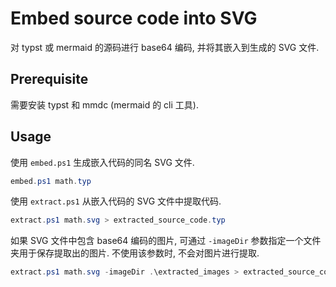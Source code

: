 # Embed source code into SVG

对 typst 或 mermaid 的源码进行 base64 编码, 并将其嵌入到生成的 SVG 文件.

## Prerequisite

需要安装 typst 和 mmdc (mermaid 的 cli 工具).

##  Usage

使用 `embed.ps1` 生成嵌入代码的同名 SVG 文件.

```powershell
embed.ps1 math.typ
```

使用 `extract.ps1` 从嵌入代码的 SVG 文件中提取代码.

```powershell
extract.ps1 math.svg > extracted_source_code.typ
```

如果 SVG 文件中包含 base64 编码的图片, 可通过 `-imageDir` 参数指定一个文件夹用于保存提取出的图片. 不使用该参数时, 不会对图片进行提取.

```powershell
extract.ps1 math.svg -imageDir .\extracted_images > extracted_source_code.typ
```
